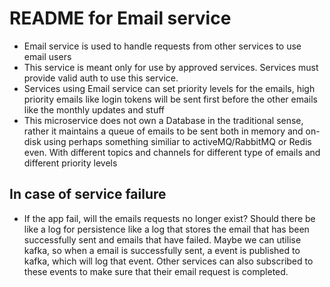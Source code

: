 # README for Email service

- Email service is used to handle requests from other services to use email users
- This service is meant only for use by approved services. Services must provide valid auth to use this service.
- Services using Email service can set priority levels for the emails, high priority emails like login tokens will be sent first before the other emails like the monthly updates and stuff
- This microservice does not own a Database in the traditional sense, rather it maintains a queue of emails to be sent both in memory and on-disk using perhaps something similiar to activeMQ/RabbitMQ or Redis even. With different topics and channels for different type of emails and different priority levels

## In case of service failure
- If the app fail, will the emails requests no longer exist? Should there be like a log for persistence like a log that stores the email that has been successfully sent and emails that have failed. Maybe we can utilise kafka, so when a email is successfully sent, a event is published to kafka, which will log that event. Other services can also subscribed to these events to make sure that their email request is completed.